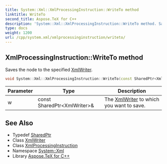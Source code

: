 ```yaml
---
title: System::Xml::XmlProcessingInstruction::WriteTo method
linktitle: WriteTo
second_title: Aspose.TeX for C++
description: 'System::Xml::XmlProcessingInstruction::WriteTo method. Saves the node to the specified XmlWriter in C++.'
type: docs
weight: 1200
url: /cpp/system.xml/xmlprocessinginstruction/writeto/
---
```

## XmlProcessingInstruction::WriteTo method


Saves the node to the specified [XmlWriter](../../xmlwriter/).

```cpp
void System::Xml::XmlProcessingInstruction::WriteTo(const SharedPtr<XmlWriter> &w) override
```


| Parameter | Type | Description |
| --- | --- | --- |
| w | const SharedPtr\<XmlWriter\>\& | The [XmlWriter](../../xmlwriter/) to which you want to save. |

## See Also

* Typedef [SharedPtr](../../../system/sharedptr/)
* Class [XmlWriter](../../xmlwriter/)
* Class [XmlProcessingInstruction](../)
* Namespace [System::Xml](../../)
* Library [Aspose.TeX for C++](../../../)
